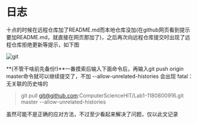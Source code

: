 # 日志

十点的时候在远程仓库加了README.md而本地仓库没加(在github网页看到提示要加README.md，就直接在网页那加了)，之后再次向远程仓库提交时出现了远程仓库拒绝更新等提示，如下图

![git](/home/jr1preg/Pictures/远程仓库拒绝更新.png)

**(不管干啥前先备份!)**一番摸索后输入下面命令后，再输入git push origin master命令就可以继续提交了，不加 --allow-unrelated-histories 会出现 fatal：无关联的历史啥的

> git pull git@github.com:ComputerScienceHIT/Lab1-1180800916.git master --allow-unrelated-histories

虽然可能不是正确的应对方法，不过至少看起来解决了问题，仅以此文记录

